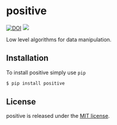 # positive

[![DOI](https://zenodo.org/badge/14475/llondon6/positive.svg)](https://zenodo.org/badge/latestdoi/14475/llondon6/positive)
[![](https://img.shields.io/badge/arXiv-1810.03550-b31b1b.svg)](https://arxiv.org/abs/1810.03550)

Low level algorithms for data manipulation.

## Installation

To install positive simply use `pip`

```bash
$ pip install positive
```

## License

positive is released under the [MIT license](LICENSE).
